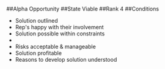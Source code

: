 ##Alpha
Opportunity
##State
Viable
##Rank
4
##Conditions
- Solution outlined
- Rep's happy with their involvement
- Solution possible within constraints
- 
- Risks acceptable & manageable
- Solution profitable
- Reasons to develop solution understood
